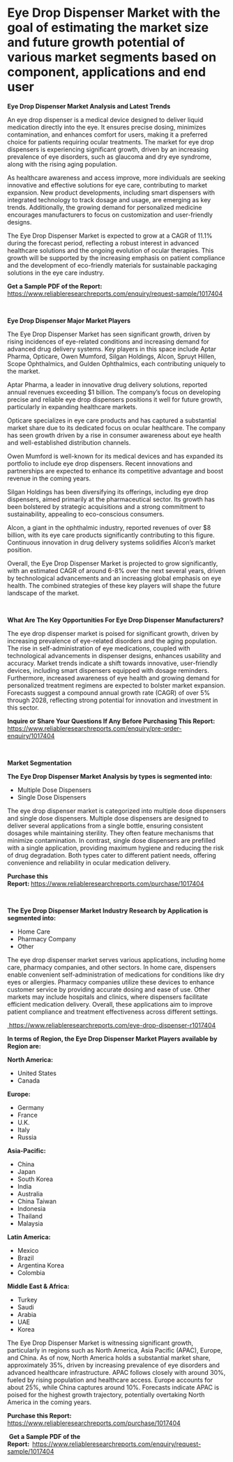 <p><h1>Eye Drop Dispenser Market with the goal of estimating the market size and future growth potential of various market segments based on component, applications and end user</h1></p><p><strong>Eye Drop Dispenser Market Analysis and Latest Trends</strong></p>
<p><p>An eye drop dispenser is a medical device designed to deliver liquid medication directly into the eye. It ensures precise dosing, minimizes contamination, and enhances comfort for users, making it a preferred choice for patients requiring ocular treatments. The market for eye drop dispensers is experiencing significant growth, driven by an increasing prevalence of eye disorders, such as glaucoma and dry eye syndrome, along with the rising aging population.</p><p>As healthcare awareness and access improve, more individuals are seeking innovative and effective solutions for eye care, contributing to market expansion. New product developments, including smart dispensers with integrated technology to track dosage and usage, are emerging as key trends. Additionally, the growing demand for personalized medicine encourages manufacturers to focus on customization and user-friendly designs. </p><p>The Eye Drop Dispenser Market is expected to grow at a CAGR of 11.1% during the forecast period, reflecting a robust interest in advanced healthcare solutions and the ongoing evolution of ocular therapies. This growth will be supported by the increasing emphasis on patient compliance and the development of eco-friendly materials for sustainable packaging solutions in the eye care industry.</p></p>
<p><strong>Get a Sample PDF of the Report:&nbsp;</strong> <a href="https://www.reliableresearchreports.com/enquiry/request-sample/1017404?utm_campaign=2655&utm_medium=2&utm_source=Github&utm_content=ia&utm_term=13042025&utm_id=eye-drop-dispenser">https://www.reliableresearchreports.com/enquiry/request-sample/1017404</a></p>
<p>&nbsp;</p>
<p><strong>Eye Drop Dispenser Major Market Players</strong></p>
<p><p>The Eye Drop Dispenser Market has seen significant growth, driven by rising incidences of eye-related conditions and increasing demand for advanced drug delivery systems. Key players in this space include Aptar Pharma, Opticare, Owen Mumford, Silgan Holdings, Alcon, Spruyt Hillen, Scope Ophthalmics, and Gulden Ophthalmics, each contributing uniquely to the market.</p><p>Aptar Pharma, a leader in innovative drug delivery solutions, reported annual revenues exceeding $1 billion. The company’s focus on developing precise and reliable eye drop dispensers positions it well for future growth, particularly in expanding healthcare markets.</p><p>Opticare specializes in eye care products and has captured a substantial market share due to its dedicated focus on ocular healthcare. The company has seen growth driven by a rise in consumer awareness about eye health and well-established distribution channels.</p><p>Owen Mumford is well-known for its medical devices and has expanded its portfolio to include eye drop dispensers. Recent innovations and partnerships are expected to enhance its competitive advantage and boost revenue in the coming years.</p><p>Silgan Holdings has been diversifying its offerings, including eye drop dispensers, aimed primarily at the pharmaceutical sector. Its growth has been bolstered by strategic acquisitions and a strong commitment to sustainability, appealing to eco-conscious consumers.</p><p>Alcon, a giant in the ophthalmic industry, reported revenues of over $8 billion, with its eye care products significantly contributing to this figure. Continuous innovation in drug delivery systems solidifies Alcon’s market position.</p><p>Overall, the Eye Drop Dispenser Market is projected to grow significantly, with an estimated CAGR of around 6-8% over the next several years, driven by technological advancements and an increasing global emphasis on eye health. The combined strategies of these key players will shape the future landscape of the market.</p></p>
<p>&nbsp;</p>
<p><strong>What Are The Key Opportunities For Eye Drop Dispenser Manufacturers?</strong></p>
<p><p>The eye drop dispenser market is poised for significant growth, driven by increasing prevalence of eye-related disorders and the aging population. The rise in self-administration of eye medications, coupled with technological advancements in dispenser designs, enhances usability and accuracy. Market trends indicate a shift towards innovative, user-friendly devices, including smart dispensers equipped with dosage reminders. Furthermore, increased awareness of eye health and growing demand for personalized treatment regimens are expected to bolster market expansion. Forecasts suggest a compound annual growth rate (CAGR) of over 5% through 2028, reflecting strong potential for innovation and investment in this sector.</p></p>
<p><strong>Inquire or Share Your Questions If Any Before Purchasing This Report:</strong> <a href="https://www.reliableresearchreports.com/enquiry/pre-order-enquiry/1017404?utm_campaign=2655&utm_medium=2&utm_source=Github&utm_content=ia&utm_term=13042025&utm_id=eye-drop-dispenser">https://www.reliableresearchreports.com/enquiry/pre-order-enquiry/1017404</a></p>
<p>&nbsp;</p>
<p><strong>Market Segmentation</strong></p>
<p><strong>The Eye Drop Dispenser Market Analysis by types is segmented into:</strong></p>
<p><ul><li>Multiple Dose Dispensers</li><li>Single Dose Dispensers</li></ul></p>
<p><p>The eye drop dispenser market is categorized into multiple dose dispensers and single dose dispensers. Multiple dose dispensers are designed to deliver several applications from a single bottle, ensuring consistent dosages while maintaining sterility. They often feature mechanisms that minimize contamination. In contrast, single dose dispensers are prefilled with a single application, providing maximum hygiene and reducing the risk of drug degradation. Both types cater to different patient needs, offering convenience and reliability in ocular medication delivery.</p></p>
<p><strong>Purchase this Report:&nbsp;</strong><a href="https://www.reliableresearchreports.com/purchase/1017404?utm_campaign=2655&utm_medium=2&utm_source=Github&utm_content=ia&utm_term=13042025&utm_id=eye-drop-dispenser">https://www.reliableresearchreports.com/purchase/1017404</a></p>
<p>&nbsp;</p>
<p><strong>The Eye Drop Dispenser Market Industry Research by Application is segmented into:</strong></p>
<p><ul><li>Home Care</li><li>Pharmacy Company</li><li>Other</li></ul></p>
<p><p>The eye drop dispenser market serves various applications, including home care, pharmacy companies, and other sectors. In home care, dispensers enable convenient self-administration of medications for conditions like dry eyes or allergies. Pharmacy companies utilize these devices to enhance customer service by providing accurate dosing and ease of use. Other markets may include hospitals and clinics, where dispensers facilitate efficient medication delivery. Overall, these applications aim to improve patient compliance and treatment effectiveness across different settings.</p></p>
<p><a href="https://www.reliableresearchreports.com/eye-drop-dispenser-r1017404?utm_campaign=2655&utm_medium=2&utm_source=Github&utm_content=ia&utm_term=13042025&utm_id=eye-drop-dispenser">&nbsp;https://www.reliableresearchreports.com/eye-drop-dispenser-r1017404</a></p>
<p><strong>In terms of Region, the Eye Drop Dispenser Market Players available by Region are:</strong></p>
<p>
    <p> <strong> North America: </strong>
        <ul>
            <li>United States</li>
            <li>Canada</li>
        </ul>
        </p> 
    <p> <strong> Europe: </strong>
        <ul>
            <li>Germany</li>
            <li>France</li>
            <li>U.K.</li>
            <li>Italy</li>
            <li>Russia</li>
        </ul>
        </p> 
    <p> <strong> Asia-Pacific: </strong>
        <ul>
            <li>China</li>
            <li>Japan</li>
            <li>South Korea</li>
            <li>India</li>
            <li>Australia</li>
            <li>China Taiwan</li>
            <li>Indonesia</li>
            <li>Thailand</li>
            <li>Malaysia</li>
        </ul>
        </p> 
    <p> <strong> Latin America: </strong>
        <ul>
            <li>Mexico</li>
            <li>Brazil</li>
            <li>Argentina Korea</li>
            <li>Colombia</li>
        </ul>
        </p> 
    <p> <strong> Middle East & Africa: </strong>
        <ul>
            <li>Turkey</li>
            <li>Saudi</li>
            <li>Arabia</li>
            <li>UAE</li>
            <li>Korea</li>
        </ul>
    </p>
    </p>
<p><p>The Eye Drop Dispenser Market is witnessing significant growth, particularly in regions such as North America, Asia Pacific (APAC), Europe, and China. As of now, North America holds a substantial market share, approximately 35%, driven by increasing prevalence of eye disorders and advanced healthcare infrastructure. APAC follows closely with around 30%, fueled by rising population and healthcare access. Europe accounts for about 25%, while China captures around 10%. Forecasts indicate APAC is poised for the highest growth trajectory, potentially overtaking North America in the coming years.</p></p>
<p><strong>Purchase this Report: </strong><a href="https://www.reliableresearchreports.com/purchase/1017404?utm_campaign=2655&utm_medium=2&utm_source=Github&utm_content=ia&utm_term=13042025&utm_id=eye-drop-dispenser">https://www.reliableresearchreports.com/purchase/1017404</a></p>
<p>&nbsp;<strong>Get a Sample PDF of the Report:&nbsp;&nbsp;</strong><a href="https://www.reliableresearchreports.com/enquiry/request-sample/1017404?utm_campaign=2655&utm_medium=2&utm_source=Github&utm_content=ia&utm_term=13042025&utm_id=eye-drop-dispenser">https://www.reliableresearchreports.com/enquiry/request-sample/1017404</a></p>
<p><strong></strong></p>
<p><p></p><p></p><p></p></p>